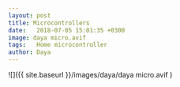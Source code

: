 ```yaml
---
layout: post
title: Microcontrollers
date:   2018-07-05 15:01:35 +0300
image: daya micro.avif
tags:   Home microcontroller
author: Daya
---
```

![]({{ site.baseurl }}/images/daya/daya micro.avif
)


